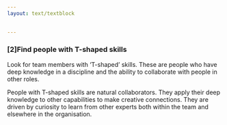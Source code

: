 ```yaml
---
layout: text/textblock

 
---
```

### [2]Find people with T-shaped skills

Look for team members with ‘T-shaped’ skills. These are people who have deep knowledge in a discipline and the ability to collaborate with people in other roles.

People with T-shaped skills are natural collaborators. They apply their deep knowledge to other capabilities to make creative connections. They are driven by curiosity to learn from other experts both within the team and elsewhere in the organisation.

